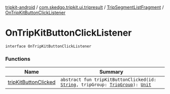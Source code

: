 [tripkit-android](../../../index.md) / [com.skedgo.tripkit.ui.tripresult](../../index.md) / [TripSegmentListFragment](../index.md) / [OnTripKitButtonClickListener](./index.md)

# OnTripKitButtonClickListener

`interface OnTripKitButtonClickListener`

### Functions

| Name | Summary |
|---|---|
| [tripKitButtonClicked](trip-kit-button-clicked.md) | `abstract fun tripKitButtonClicked(id: `[`String`](https://kotlinlang.org/api/latest/jvm/stdlib/kotlin/-string/index.html)`, tripGroup: `[`TripGroup`](../../../com.skedgo.tripkit.routing/-trip-group/index.md)`): `[`Unit`](https://kotlinlang.org/api/latest/jvm/stdlib/kotlin/-unit/index.html) |
